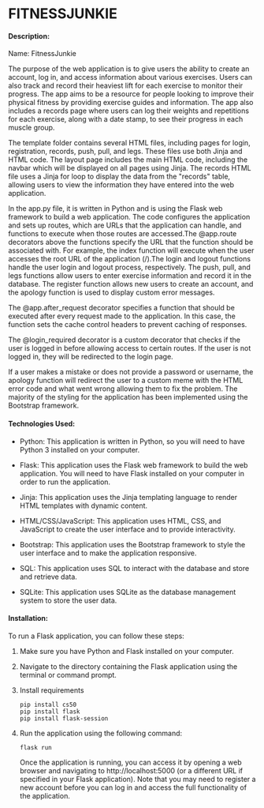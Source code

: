 # FITNESSJUNKIE

#### Description:

Name: FitnessJunkie

The purpose of the web application is to give users the ability to create an account, log in, and access information about various exercises. Users can also track and record their heaviest lift for each exercise to monitor their progress. The app aims to be a resource for people looking to improve their physical fitness by providing exercise guides and information. The app also includes a records page where users can log their weights and repetitions for each exercise, along with a date stamp, to see their progress in each muscle group.

The template folder contains several HTML files, including pages for login, registration, records, push, pull, and legs. These files use both Jinja and HTML code. The layout page includes the main HTML code, including the navbar which will be displayed on all pages using Jinja. The records HTML file uses a Jinja for loop to display the data from the "records" table, allowing users to view the information they have entered into the web application.

In the app.py file, it is written in Python and is using the Flask web framework to build a web application. The code configures the application and sets up routes, which are URLs that the application can handle, and functions to execute when those routes are accessed.The @app.route decorators above the functions specify the URL that the function should be associated with. For example, the index function will execute when the user accesses the root URL of the application (/).The login and logout functions handle the user login and logout process, respectively. The push, pull, and legs functions allow users to enter exercise information and record it in the database. The register function allows new users to create an account, and the apology function is used to display custom error messages.

The @app.after_request decorator specifies a function that should be executed after every request made to the application. In this case, the function sets the cache control headers to prevent caching of responses.

The @login_required decorator is a custom decorator that checks if the user is logged in before allowing access to certain routes. If the user is not logged in, they will be redirected to the login page.

If a user makes a mistake or does not provide a password or username, the apology function will redirect the user to a custom meme with the HTML error code and what went wrong allowing them to fix the problem. The majority of the styling for the application has been implemented using the Bootstrap framework.

#### Technologies Used:

- Python: This application is written in Python, so you will need to have Python 3 installed on your computer.

- Flask: This application uses the Flask web framework to build the web application. You will need to have Flask installed on your computer in order to run the application.

- Jinja: This application uses the Jinja templating language to render HTML templates with dynamic content.

- HTML/CSS/JavaScript: This application uses HTML, CSS, and JavaScript to create the user interface and to provide interactivity.

- Bootstrap: This application uses the Bootstrap framework to style the user interface and to make the application responsive.

- SQL: This application uses SQL to interact with the database and store and retrieve data.

- SQLite: This application uses SQLite as the database management system to store the user data.

#### Installation:

To run a Flask application, you can follow these steps:

1. Make sure you have Python and Flask installed on your computer.

2. Navigate to the directory containing the Flask application using the terminal or command prompt.

3. Install requirements

   ```
   pip install cs50
   pip install flask
   pip install flask-session
   ```

4. Run the application using the following command:

   ```
   flask run
   ```

   Once the application is running, you can access it by opening a web browser and navigating to http://localhost:5000 (or a different URL if specified in your Flask application).
   Note that you may need to register a new account before you can log in and access the full functionality of the application.
